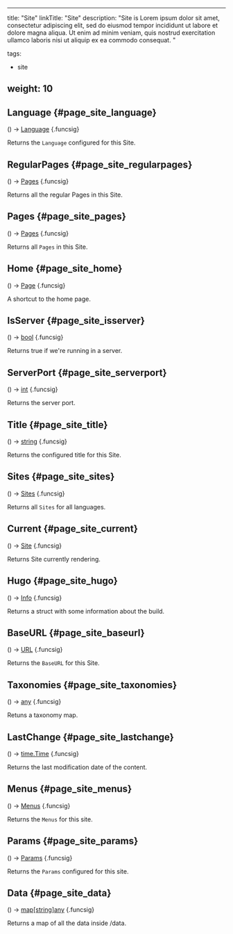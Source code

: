 


---
title: "Site"
linkTitle: "Site"
description: "Site is Lorem ipsum dolor sit amet, consectetur adipiscing elit, sed do eiusmod tempor incididunt ut labore et dolore magna aliqua. Ut enim ad minim veniam, quis nostrud exercitation ullamco laboris nisi ut aliquip ex ea commodo consequat. "


tags:
- site


weight: 10
---








## Language {#page_site_language}
\(\) → [Language](/documentation/reference/objects/langs/language)
{.funcsig}

Returns the `Language` configured for this Site.




## RegularPages {#page_site_regularpages}
\(\) → [Pages](/documentation/reference/objects/resources/page/pages)
{.funcsig}

Returns all the regular Pages in this Site.




## Pages {#page_site_pages}
\(\) → [Pages](/documentation/reference/objects/resources/page/pages)
{.funcsig}

Returns all `Pages` in this Site.




## Home {#page_site_home}
\(\) → [Page](/documentation/reference/objects/resources/page/page)
{.funcsig}

A shortcut to the home page.




## IsServer {#page_site_isserver}
\(\) → [bool](/documentation/reference/typesgo/#bool)
{.funcsig}

Returns true if we're running in a server.




## ServerPort {#page_site_serverport}
\(\) → [int](/documentation/reference/typesgo/#int)
{.funcsig}

Returns the server port.




## Title {#page_site_title}
\(\) → [string](/documentation/reference/typesgo/#string)
{.funcsig}

Returns the configured title for this Site.




## Sites {#page_site_sites}
\(\) → [Sites](/documentation/reference/objects/resources/page/sites)
{.funcsig}

Returns all `Sites` for all languages.




## Current {#page_site_current}
\(\) → [Site](/documentation/reference/objects/resources/page/site)
{.funcsig}

Returns Site currently rendering.




## Hugo {#page_site_hugo}
\(\) → [Info](/documentation/reference/objects/common/hugo/info)
{.funcsig}

Returns a struct with some information about the build.




## BaseURL {#page_site_baseurl}
\(\) → [URL](/documentation/reference/objects/html/template/url)
{.funcsig}

Returns the `BaseURL` for this Site.




## Taxonomies {#page_site_taxonomies}
\(\) → [any](/documentation/reference/typesgo/#any)
{.funcsig}

Retuns a taxonomy map.




## LastChange {#page_site_lastchange}
\(\) → [time.Time](/documentation/reference/typesgo/#timetime)
{.funcsig}

Returns the last modification date of the content.




## Menus {#page_site_menus}
\(\) → [Menus](/documentation/reference/objects/navigation/menus)
{.funcsig}

Returns the `Menus` for this site.




## Params {#page_site_params}
\(\) → [Params](/documentation/reference/objects/common/maps/params)
{.funcsig}

Returns the `Params` configured for this site.




## Data {#page_site_data}
\(\) → [map[string]any](/documentation/reference/typesgo/#mapstringany)
{.funcsig}

Returns a map of all the data inside /data.






